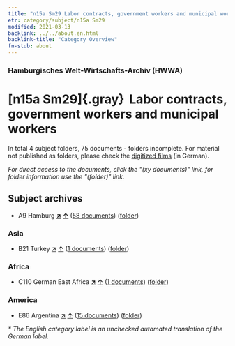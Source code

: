 ```yaml
---
title: "n15a Sm29 Labor contracts, government workers and municipal workers"
etr: category/subject/n15a Sm29
modified: 2021-03-13
backlink: ../../about.en.html
backlink-title: "Category Overview"
fn-stub: about
---
```


### Hamburgisches Welt-Wirtschafts-Archiv (HWWA)
# [n15a Sm29]{.gray}&#8201; Labor contracts, government workers and municipal workers&#160; 





In total 4 subject folders, 75 documents - folders incomplete.
For material not published as folders, please check the [digitized films](/film/h1_sh) (in German).

_For direct access to the documents, click the "(xy documents)" link, for folder information use the "(folder)" link._

## Subject archives


- A9 Hamburg [**&nearr;**](../../../geo/i/140905/about.en.html "Hamburg (all folders)") [**&uarr;**](../../../geo/about.en.html#A9 "Country category system") (<a href="https://pm20.zbw.eu/dfgview/sh/140905,145235" title="about: Hamburg : Labor contracts, government workers and municipal workers" target="_blank">58 documents</a>) ([folder](http://purl.org/pressemappe20/folder/sh/140905,145235))

### Asia

- B21 Turkey [**&nearr;**](../../../geo/i/141111/about.en.html "Turkey (all folders)") [**&uarr;**](../../../geo/about.en.html#B21 "Country category system") (<a href="https://pm20.zbw.eu/dfgview/sh/141111,145235" title="about: Turkey : Labor contracts, government workers and municipal workers" target="_blank">1 documents</a>) ([folder](http://purl.org/pressemappe20/folder/sh/141111,145235))

### Africa

- C110 German East Africa [**&nearr;**](../../../geo/i/141471/about.en.html "German East Africa (all folders)") [**&uarr;**](../../../geo/about.en.html#C110 "Country category system") (<a href="https://pm20.zbw.eu/dfgview/sh/141471,145235" title="about: German East Africa : Labor contracts, government workers and municipal workers" target="_blank">1 documents</a>) ([folder](http://purl.org/pressemappe20/folder/sh/141471,145235))

### America

- E86 Argentina [**&nearr;**](../../../geo/i/141692/about.en.html "Argentina (all folders)") [**&uarr;**](../../../geo/about.en.html#E86 "Country category system") (<a href="https://pm20.zbw.eu/dfgview/sh/141692,145235" title="about: Argentina : Labor contracts, government workers and municipal workers" target="_blank">15 documents</a>) ([folder](http://purl.org/pressemappe20/folder/sh/141692,145235))


_* The English category label is an unchecked automated translation of the German label._


